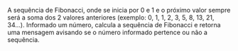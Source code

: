A sequência de Fibonacci, onde se inicia por 0 e 1 e o próximo valor sempre será a soma dos 2 valores anteriores (exemplo: 0, 1, 1, 2, 3, 5, 8, 13, 21, 34...).
Informado um número, calcula a sequência de Fibonacci e retorna uma mensagem avisando se o número informado pertence ou não a sequência. 
